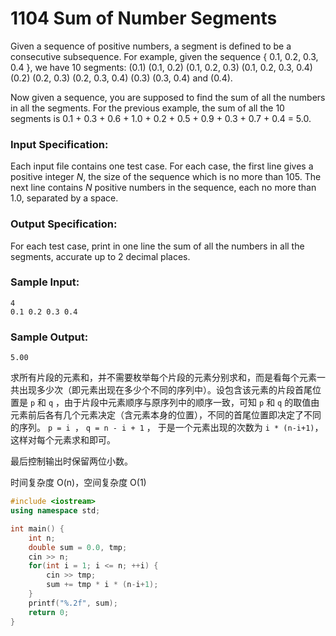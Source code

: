 # 1104 Sum of Number Segments

Given a sequence of positive numbers, a segment is defined to be a consecutive subsequence. For example, given the sequence { 0.1, 0.2, 0.3, 0.4 }, we have 10 segments: (0.1) (0.1, 0.2) (0.1, 0.2, 0.3) (0.1, 0.2, 0.3, 0.4) (0.2) (0.2, 0.3) (0.2, 0.3, 0.4) (0.3) (0.3, 0.4) and (0.4).

Now given a sequence, you are supposed to find the sum of all the numbers in all the segments. For the previous example, the sum of all the 10 segments is 0.1 + 0.3 + 0.6 + 1.0 + 0.2 + 0.5 + 0.9 + 0.3 + 0.7 + 0.4 = 5.0.

### Input Specification:

Each input file contains one test case. For each case, the first line gives a positive integer *N*, the size of the sequence which is no more than 105. The next line contains *N* positive numbers in the sequence, each no more than 1.0, separated by a space.

### Output Specification:

For each test case, print in one line the sum of all the numbers in all the segments, accurate up to 2 decimal places.

### Sample Input:

```in
4
0.1 0.2 0.3 0.4          
```

### Sample Output:

```out
5.00
```



求所有片段的元素和，并不需要枚举每个片段的元素分别求和，而是看每个元素一共出现多少次（即元素出现在多少个不同的序列中）。设包含该元素的片段首尾位置是 `p` 和 `q` ，由于片段中元素顺序与原序列中的顺序一致，可知  `p` 和 `q`  的取值由元素前后各有几个元素决定（含元素本身的位置），不同的首尾位置即决定了不同的序列。 `p = i `， `q = n - i + 1` ， 于是一个元素出现的次数为 `i * (n-i+1)`，这样对每个元素求和即可。

最后控制输出时保留两位小数。

时间复杂度 O(n)，空间复杂度 O(1)

```c++
#include <iostream>
using namespace std;

int main() {
	int n;
	double sum = 0.0, tmp;
	cin >> n;
	for(int i = 1; i <= n; ++i) {
		cin >> tmp;
		sum += tmp * i * (n-i+1);
	}
	printf("%.2f", sum);
	return 0;
}
```

